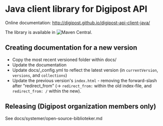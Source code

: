 # Java client library for Digipost API

Online documentation:
http://digipost.github.io/digipost-api-client-java/

The library is available in
![Maven Central](https://maven-badges.herokuapp.com/maven-central/no.digipost/digipost-api-client-java/badge.svg).



## Creating documentation for a new version
* Copy the most recent versioned folder within docs/
* Update the documentation
* Update docs/_config.yml to reflect the latest version (in `currentVersion`, `versions`, and `collections`)
* Update the previous version's `index.html` - removing the forward-slash after "redirect_from" (-> `redirect_from:` within the old index-file, and `redirect_from: /` within the new).

## Releasing (Digipost organization members only)

See docs/systemer/open-source-biblioteker.md
